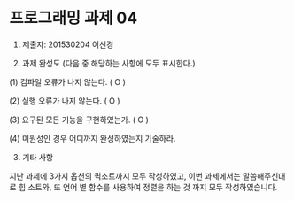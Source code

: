 # 프로그래밍 과제 04

1. 제출자:   201530204 이선경

2. 과제 완성도 (다음 중 해당하는 사항에 모두 표시한다.)

(1) 컴파일 오류가 나지 않는다. (  O  )

(2) 실행 오류가 나지 않는다. (  O   )

(3) 요구된 모든 기능을 구현하였는가. (  O   )

(4) 미원성인 경우 어디까지 완성하였는지 기술하라.

3. 기타 사항 

지난 과제에 3가지 옵션의 퀵소트까지 모두 작성하였고,
이번 과제에서는 말씀해주신대로 힙 소트와, 또 언어 별 함수를 사용하여
정렬을 하는 것 까지 모두 작성하였습니다.
